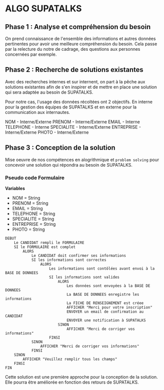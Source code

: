 # ALGO SUPATALKS

## Phase 1 : Analyse et compréhension du besoin

On prend connaissance de l'ensemble des informations et autres données pertinentes pour avoir une meilleure compréhension du besoin. Cela passe par la relecture du notre de cadrage, des questions aux personnes concernées par exemple.

## Phase 2 : Recherche de solutions existantes

Avec des recherches internes et sur internent, on part à la pêche aux solutions existantes afin de s'en inspirer et de mettre en place une solution qui sera adaptée au besoin de SUPATALKS.

Pour notre cas, l'usage des données récoltées ont 2 objectifs. En interne pour la gestion des équipes de SUPATALKS et en externe pour la communication aux internautes.

NOM - Interne/Externe
PRENOM - Interne/Externe
EMAIL - Interne
TELEPHONE - Interne
SPECIALITE - Interne/Externe
ENTREPRISE - Interne/Externe
PHOTO - Interne/Externe

## Phase 3 : Conception de la solution

Mise oeuvre de nos compétences en alogrithmique et `problem solving` pour concevoir une solution qui répondra au besoin de SUPATALKS.


### Pseudo code Formulaire

**Variables**

- NOM = String
- PRENOM = String
- EMAIL = String
- TELEPHONE = String
- SPECIALITE = String
- ENTREPRISE = String
- PHOTO = String

```
DEBUT
    Le CANDIDAT rempli le FORMULAIRE
    SI le FORMULAIRE est complet
        ALORS
            Le CANDIDAT doit confirmer ses informations
            SI les informations sont correctes
                ALORS
                    Les informations sont contôlées avant envoi à la BASE DE DONNEES
                    SI les informations sont valides
                        ALORS
                            Les données sont envoyées à la BASE DE DONNEES
                            La BASE DE DONNEES enregistre les informations
                            La FICHE DE RENSEIGNEMENT est créee
                            AFFICHER "Merci pour votre inscription"
                            ENVOYER un email de confirmation au CANDIDAT
                            ENVOYER une notification à SUPATALKS
                        SINON
                            AFFICHER "Merci de corriger vos informations"
                    FINSI
            SINON
                AFFICHER "Merci de corriger vos informations"
            FINSI
    SINON
        AFFICHER "Veuillez remplir tous les champs"
    FINSI
FIN
```

Cette solution est une première approche pour la conception de la solution. Elle pourra être améliorée en fonction des retours de SUPATALKS.
